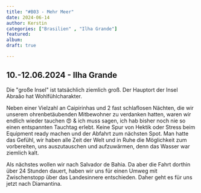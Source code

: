 ```yaml
---
title: "#B03 - Mehr Meer"
date: 2024-06-14
author: Kerstin
categories: ["Brasilien" , "Ilha Grande"]
featured: 
album: 
draft: true

---
```


## 10.-12.06.2024 - Ilha Grande

Die "große Insel" ist tatsächlich ziemlich groß. Der Hauptort der Insel Abraão hat Wohlfühlcharakter. 

Neben einer Vielzahl an Caipirinhas und 2 fast schlaflosen Nächten, die wir unserem ohrenbetäubenden Mitbewohner zu verdanken hatten, waren wir endlich wieder tauchen 😍 & ich muss sagen, ich hab bisher noch nie so einen entspannten Tauchtag erlebt. Keine Spur von Hektik oder Stress beim Equipment ready machen und der Abfahrt zum nächsten Spot. Man hatte das Gefühl, wir haben alle Zeit der Welt und in Ruhe die Möglichkeit zum vorbereiten, uns auszutauschen und aufzuwärmen, denn das Wasser war ziemlich kalt. 

Als nächstes wollen wir nach Salvador de Bahia. Da aber die Fahrt dorthin über 24 Stunden dauert, haben wir uns für einen Umweg mit Zwischenstopp über das Landesinnere entschieden. Daher geht es für uns jetzt nach Diamantina.